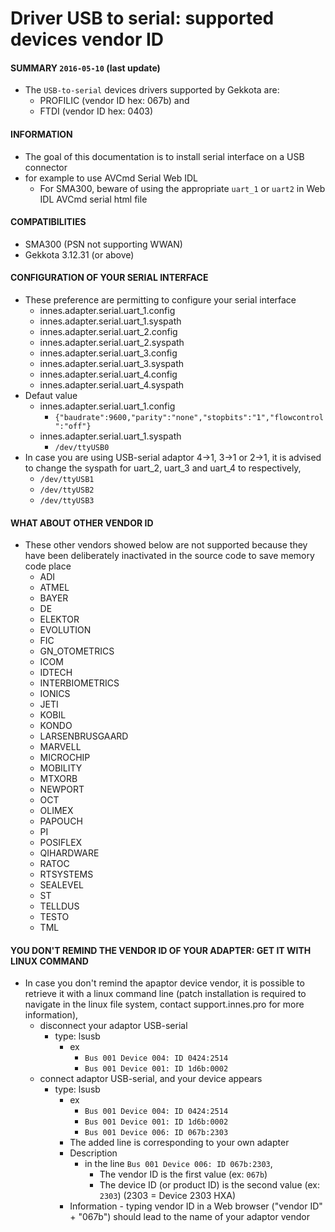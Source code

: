 # Driver USB to serial: supported devices vendor ID

#### **SUMMARY** `2016-05-10` (last update)
- The ```USB-to-serial``` devices drivers supported by Gekkota are:
	- PROFILIC (vendor ID hex: 067b) and 
	- FTDI (vendor ID hex: 0403)
#### **INFORMATION**
- The goal of this documentation is to install serial interface on a USB connector
- for example to use AVCmd Serial Web IDL
	- For SMA300, beware of using the appropriate ```uart_1``` or ```uart2``` in Web IDL AVCmd serial html file 
#### **COMPATIBILITIES**
- SMA300 (PSN not supporting WWAN)
- Gekkota 3.12.31 (or above)

#### **CONFIGURATION OF YOUR SERIAL INTERFACE**
- These preference are permitting to configure your serial interface
	- innes.adapter.serial.uart_1.config
	- innes.adapter.serial.uart_1.syspath 
	- innes.adapter.serial.uart_2.config
	- innes.adapter.serial.uart_2.syspath
	- innes.adapter.serial.uart_3.config
	- innes.adapter.serial.uart_3.syspath
	- innes.adapter.serial.uart_4.config
	- innes.adapter.serial.uart_4.syspath
- Defaut value 
	- innes.adapter.serial.uart_1.config
		- ```{"baudrate":9600,"parity":"none","stopbits":"1","flowcontrol":"off"}```
	- innes.adapter.serial.uart_1.syspath
		- ```/dev/ttyUSB0```
- In case you are using USB-serial adaptor 4->1, 3->1 or 2->1, it is advised to change the syspath for uart_2, uart_3 and uart_4 to respectively,
	- ```/dev/ttyUSB1```
	- ```/dev/ttyUSB2```
	- ```/dev/ttyUSB3```
#### **WHAT ABOUT OTHER VENDOR ID**
- These other vendors showed below are not supported because they have been deliberately inactivated in the source code to save memory code place   
	- ADI
	- ATMEL
	- BAYER
	- DE
	- ELEKTOR
	- EVOLUTION
	- FIC
	- GN_OTOMETRICS
	- ICOM
	- IDTECH
	- INTERBIOMETRICS
	- IONICS
	- JETI
	- KOBIL
	- KONDO
	- LARSENBRUSGAARD
	- MARVELL
	- MICROCHIP
	- MOBILITY
	- MTXORB
	- NEWPORT
	- OCT
	- OLIMEX
	- PAPOUCH
    - PI
    - POSIFLEX
    - QIHARDWARE
    - RATOC
    - RTSYSTEMS
    - SEALEVEL
    - ST
    - TELLDUS
	- TESTO
	- TML
#### **YOU DON'T REMIND THE VENDOR ID OF YOUR ADAPTER: GET IT WITH LINUX COMMAND**
- In case you don't remind the apaptor device vendor, it is possible to retrieve it with a linux command line (patch installation is required to navigate in the linux file system, contact support.innes.pro for more information),
	- disconnect your adaptor USB-serial
		- type: lsusb
			- ex
				- ```Bus 001 Device 004: ID 0424:2514```
				- ```Bus 001 Device 001: ID 1d6b:0002```				
	- connect adaptor USB-serial, and your device appears
		- type: lsusb
			- ex
				- ```Bus 001 Device 004: ID 0424:2514```
				- ```Bus 001 Device 001: ID 1d6b:0002```
				- ```Bus 001 Device 006: ID 067b:2303```
			- The added line is corresponding to your own adapter 
			- Description
				- in the line ```Bus 001 Device 006: ID 067b:2303```, 
					-  The vendor ID is the first value (ex: ```067b```)
					-  The device ID (or product ID) is the second value (ex: ```2303```) (2303 = Device 2303 HXA)
			- Information
					- typing vendor ID in a Web browser ("vendor ID" + "067b") should lead to the name of your adaptor vendor                